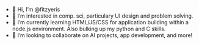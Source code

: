 - 👋 Hi, I’m @fitzyeris
- 👀 I’m interested in comp. sci, particulary UI design and problem solving.
- 🌱 I’m currently learning HTML/JS/CSS for application building within a node.js environment. Also bulking up my python and C skills.
- 💞️ I’m looking to collaborate on AI projects, app development, and more!


<!---
fitzyeris/fitzyeris is a ✨ special ✨ repository because its `README.md` (this file) appears on your GitHub profile.
You can click the Preview link to take a look at your changes.
--->
